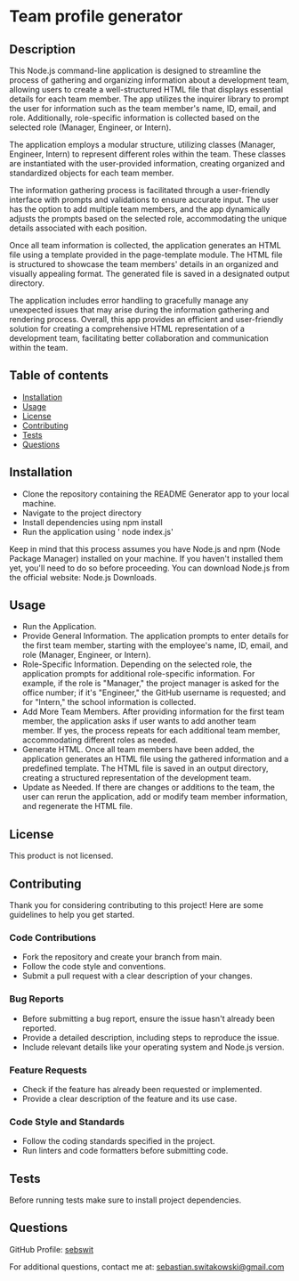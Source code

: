 # Team profile generator

## Description

This Node.js command-line application is designed to streamline the process of gathering and organizing information about a development team, allowing users to create a well-structured HTML file that displays essential details for each team member. The app utilizes the inquirer library to prompt the user for information such as the team member's name, ID, email, and role. Additionally, role-specific information is collected based on the selected role (Manager, Engineer, or Intern).

The application employs a modular structure, utilizing classes (Manager, Engineer, Intern) to represent different roles within the team. These classes are instantiated with the user-provided information, creating organized and standardized objects for each team member.

The information gathering process is facilitated through a user-friendly interface with prompts and validations to ensure accurate input. The user has the option to add multiple team members, and the app dynamically adjusts the prompts based on the selected role, accommodating the unique details associated with each position.

Once all team information is collected, the application generates an HTML file using a template provided in the page-template module. The HTML file is structured to showcase the team members' details in an organized and visually appealing format. The generated file is saved in a designated output directory.

The application includes error handling to gracefully manage any unexpected issues that may arise during the information gathering and rendering process. Overall, this app provides an efficient and user-friendly solution for creating a comprehensive HTML representation of a development team, facilitating better collaboration and communication within the team.

## Table of contents

 - [Installation](#installation)
  - [Usage](#usage)
  - [License](#license)
  - [Contributing](#contributing)
  - [Tests](#tests)
  - [Questions](#questions)

 ## Installation

  * Clone the repository containing the README Generator app to your local machine.
  * Navigate to the project directory
  * Install dependencies using npm install
  * Run the application using ' node index.js'

   Keep in mind that this process assumes you have Node.js and npm (Node Package Manager) installed on your machine. If you haven't installed them yet, you'll need to do so before proceeding. You can download Node.js from the official website: Node.js Downloads.

 ## Usage

 * Run the Application.
 * Provide General Information.
   The application prompts  to enter details for the first team member, starting with the employee's name, ID, email, and role (Manager, Engineer, or Intern).
 * Role-Specific Information.
    Depending on the selected role, the application prompts for additional role-specific information. For example, if the role is "Manager," the project manager is asked for the office number; if it's "Engineer," the GitHub username is requested; and for "Intern," the school information is collected.
 * Add More Team Members.
    After providing information for the first team member, the application asks if user wants to add another team member.
    If yes, the process repeats for each additional team member, accommodating different roles as needed.
 * Generate HTML.
    Once all team members have been added, the application generates an HTML file using the gathered information and a predefined template.
    The HTML file is saved in an output directory, creating a structured representation of the development team.
 * Update as Needed.
    If there are changes or additions to the team, the user can rerun the application, add or modify team member information, and regenerate the HTML file.

## License

This product is not licensed.

## Contributing

Thank you for considering contributing to this project! Here are some guidelines to help you get started.

 ### Code Contributions

 - Fork the repository and create your branch from main.
 - Follow the code style and conventions.
 - Submit a pull request with a clear description of your changes.

### Bug Reports

 - Before submitting a bug report, ensure the issue hasn't already been reported.
 - Provide a detailed description, including steps to reproduce the issue.
 - Include relevant details like your operating system and Node.js version.

### Feature Requests

 - Check if the feature has already been requested or implemented.
 - Provide a clear description of the feature and its use case.

### Code Style and Standards
 - Follow the coding standards specified in the project.
 - Run linters and code formatters before submitting code.

 ## Tests

Before running tests make sure to install project dependencies.

## Questions

GitHub Profile: [sebswit](https://github.com/sebswit)

For additional questions, contact me at: sebastian.switakowski@gmail.com